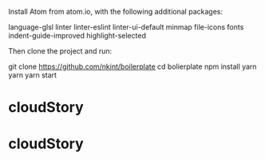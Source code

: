 Install Atom from atom.io, with the following additional packages: 

  language-glsl
  linter
  linter-eslint
  linter-ui-default
  minmap
  file-icons
  fonts
  indent-guide-improved
  highlight-selected

Then clone the project and run:

  git clone https://github.com/nkint/boilerplate
  cd bolierplate
  npm install yarn
  yarn
  yarn start
# cloudStory
# cloudStory
